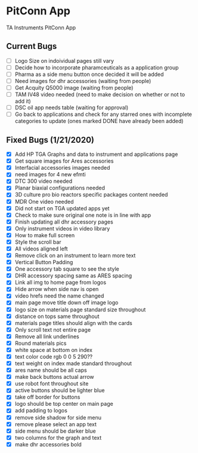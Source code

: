 # PitConn App
 TA Instruments PitConn App
 ## Current Bugs
 - [ ] Logo Size on indoividual pages still vary
 - [ ] Decide how to incorporate pharamceuticals as a application group
 - [ ] Pharma as a side menu button once decided it will be added
 - [ ] Need images for dhr accessories (waiting from people)
 - [ ] Get Acquity Q5000 image (waiting from people)
 - [ ] TAM IV48 video needed (need to make decision on whether or not to add it)
 - [ ] DSC oil app needs table (waiting for approval)
 - [ ] Go back to applications and check for any starred ones with incomplete categories to update (ones marked DONE have already been added)
 ## Fixed Bugs (1/21/2020)
  - [x] Add HP TGA Graphs and data to instrument and applications page
  - [x] Get square images for Ares accessories
  - [x] Interfacial accessories images needed
  - [x] need images for 4 new efmti
  - [x] DTC 300 video needed
  - [x] Planar biaxial configurations needed
  - [x] 3D culture pro bio reactors specific packages content needed
  - [x] MDR One video needed
  - [x] Did not start on TGA updated apps yet
 - [x] Check to make sure original one note is in line with app
  - [x] Finish updating all dhr accessory pages
 - [x] Only instrument videos in video library
 - [x] How to make full screen
 - [x] Style the scroll bar
 - [x] All videos aligned left
 - [x] Remove click on an instrument to learn more text
 - [x] Vertical Button Padding
 - [x] One accessory tab square to see the style
 - [x] DHR accessory spacing same as ARES spacing
 - [x] Link all img to home page from logos
 - [x] Hide arrow when side nav is open
 - [x] video hrefs need the name changed
 - [x] main page move title down off image logo
 - [x] logo size on materials page standard size throughout
 - [x] distance on tops same throughout
 - [x] materials page titles should align with the cards
 - [x] Only scroll text not entire page
 - [x] Remove all link underlines
 - [x] Round materials pics
 - [x] white space at bottom on index 
 - [x] text color code rgb 0 0 5 290??
 - [x] text weight on index made standard throughout
 - [x] ares name should be all caps
 - [x] make back buttons actual arrow
 - [x] use robot font throughout site
 - [x] active buttons should be lighter blue
 - [x] take off border for buttons
 - [x] logo should be top center on main page
 - [x] add padding to logos
 - [x] remove side shadow for side menu
 - [x] remove please select an app text
 - [x] side menu should be darker blue
 - [x] two columns for the graph and text
 - [x] make dhr accessories bold
